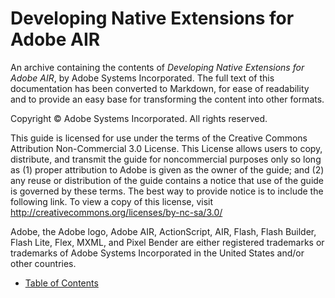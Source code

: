 # Developing Native Extensions for Adobe AIR

An archive containing the contents of _Developing Native Extensions for Adobe
AIR_, by Adobe Systems Incorporated. The full text of this documentation has
been converted to Markdown, for ease of readability and to provide an easy base
for transforming the content into other formats.

Copyright © Adobe Systems Incorporated. All rights reserved.

This guide is licensed for use under the terms of the Creative Commons
Attribution Non-Commercial 3.0 License. This License allows users to copy,
distribute, and transmit the guide for noncommercial purposes only so long as
(1) proper attribution to Adobe is given as the owner of the guide; and (2) any
reuse or distribution of the guide contains a notice that use of the guide is
governed by these terms. The best way to provide notice is to include the
following link. To view a copy of this license, visit
http://creativecommons.org/licenses/by-nc-sa/3.0/

Adobe, the Adobe logo, Adobe AIR, ActionScript, AIR, Flash, Flash Builder, Flash
Lite, Flex, MXML, and Pixel Bender are either registered trademarks or
trademarks of Adobe Systems Incorporated in the United States and/or other
countries.

- [Table of Contents](./index.md)
